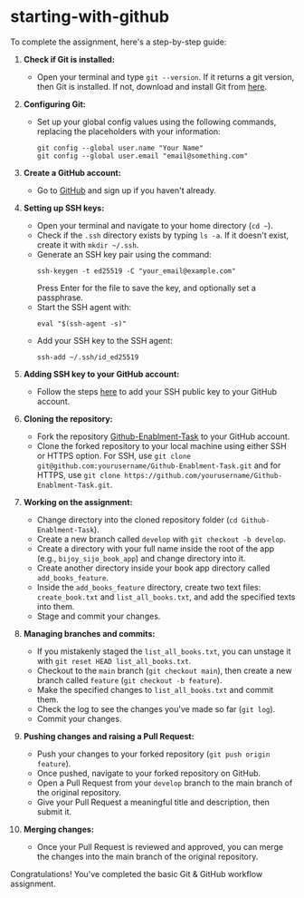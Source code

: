 # starting-with-github
To complete the assignment, here's a step-by-step guide:

1. **Check if Git is installed:**
   - Open your terminal and type `git --version`. If it returns a git version, then Git is installed. If not, download and install Git from [here](https://git-scm.com/downloads).

2. **Configuring Git:**
   - Set up your global config values using the following commands, replacing the placeholders with your information:
     ```
     git config --global user.name "Your Name"
     git config --global user.email "email@something.com"
     ```

3. **Create a GitHub account:**
   - Go to [GitHub](https://github.com/) and sign up if you haven't already.

4. **Setting up SSH keys:**
   - Open your terminal and navigate to your home directory (`cd ~`).
   - Check if the `.ssh` directory exists by typing `ls -a`. If it doesn't exist, create it with `mkdir ~/.ssh`.
   - Generate an SSH key pair using the command:
     ```
     ssh-keygen -t ed25519 -C "your_email@example.com"
     ```
     Press Enter for the file to save the key, and optionally set a passphrase.
   - Start the SSH agent with:
     ```
     eval "$(ssh-agent -s)"
     ```
   - Add your SSH key to the SSH agent:
     ```
     ssh-add ~/.ssh/id_ed25519
     ```

5. **Adding SSH key to your GitHub account:**
   - Follow the steps [here](https://docs.github.com/en/enterprise-server@3.1/authentication/connecting-to-github-with-ssh/adding-a-new-ssh-key-to-your-github-account) to add your SSH public key to your GitHub account.

6. **Cloning the repository:**
   - Fork the repository [Github-Enablment-Task](https://github.com/gtech-mulearn/Github-Enablment-Task) to your GitHub account.
   - Clone the forked repository to your local machine using either SSH or HTTPS option. For SSH, use `git clone git@github.com:yourusername/Github-Enablment-Task.git` and for HTTPS, use `git clone https://github.com/yourusername/Github-Enablment-Task.git`.

7. **Working on the assignment:**
   - Change directory into the cloned repository folder (`cd Github-Enablment-Task`).
   - Create a new branch called `develop` with `git checkout -b develop`.
   - Create a directory with your full name inside the root of the app (e.g., `bijoy_sijo_book_app`) and change directory into it.
   - Create another directory inside your book app directory called `add_books_feature`.
   - Inside the `add_books_feature` directory, create two text files: `create_book.txt` and `list_all_books.txt`, and add the specified texts into them.
   - Stage and commit your changes.

8. **Managing branches and commits:**
   - If you mistakenly staged the `list_all_books.txt`, you can unstage it with `git reset HEAD list_all_books.txt`.
   - Checkout to the `main` branch (`git checkout main`), then create a new branch called `feature` (`git checkout -b feature`).
   - Make the specified changes to `list_all_books.txt` and commit them.
   - Check the log to see the changes you've made so far (`git log`).
   - Commit your changes.

9. **Pushing changes and raising a Pull Request:**
   - Push your changes to your forked repository (`git push origin feature`).
   - Once pushed, navigate to your forked repository on GitHub.
   - Open a Pull Request from your `develop` branch to the main branch of the original repository.
   - Give your Pull Request a meaningful title and description, then submit it.

10. **Merging changes:**
    - Once your Pull Request is reviewed and approved, you can merge the changes into the main branch of the original repository.

Congratulations! You've completed the basic Git & GitHub workflow assignment.
